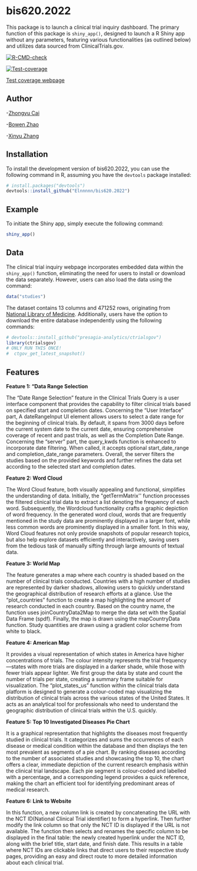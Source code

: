 # bis620.2022

This package is to launch a clinical trial inquiry dashboard. The primary function of this package is `shiny_app()`, designed to launch a R Shiny app without any parameters, featuring various functionalities (as outlined below) and utilizes data sourced from ClinicalTrials.gov.
<!-- badges: start -->
[![R-CMD-check](https://github.com/Elnnnnn/bis620.2022/actions/workflows/R-CMD-check.yml/badge.svg)](https://github.com/Elnnnnn/bis620.2022/actions/workflows/R-CMD-check.yml)
<!-- badges: end -->

<!-- badges: start -->
[![Test-coverage](https://github.com/Elnnnnn/bis620.2022/actions/workflows/test-coverage.yaml/badge.svg)](https://github.com/Elnnnnn/bis620.2022/actions/workflows/test-coverage.yaml)
<!-- badges: end -->

[Test coverage webpage](https://app.codecov.io/gh/Elnnnnn/bis620.2022/tree/main/R)

## Author
-[Zhongyu Cai](https://github.com/ZoeyCai2001)  

-[Bowen Zhao](https://github.com/bowenwen)  

-[Xinyu Zhang](https://github.com/Elnnnnn)

## Installation

To install the development version of bis620.2022, you can use the following command in R, assuming you have the `devtools` package installed:

```r
# install.packages("devtools")
devtools::install_github("Elnnnnn/bis620.2022")
```

## Example



To initiate the Shiny app, simply execute the following command:

```r
shiny_app()
```

## Data

The clinical trial inquiry webpage incorporates embedded data within the `shiny_app()` function, eliminating the need for users to install or download the data separately. However, users can also load the data using the command:

```r
data("studies")
```

The dataset contains 13 columns and 471252 rows, originating from [National Library of Medicine](https://clinicaltrials.gov/). Additionally, users have the option to download the entire database independently using the following commands:

```r
# devtools::install_github("presagia-analytics/ctrialsgov")
library(ctrialsgov) 
# ONLY RUN THIS ONCE!
#  ctgov_get_latest_snapshot()
```
## Features

**Feature 1: “Data Range Selection**

The “Date Range Selection” feature in the Clinical Trials Query is a user interface component that provides the capability to filter clinical trials based on specified start and completion dates. Concerning the “User Interface” part, A dateRangeInput UI element allows users to select a date range for the beginning of clinical trials. By default, it spans from 3000 days before the current system date to the current date, ensuring comprehensive coverage of recent and past trials, as well as the Completion Date Range. Concerning the “server” part, the query_kwds function is enhanced to incorporate date filtering. When called, it accepts optional start_date_range and completion_date_range parameters. Overall, the server filters the studies based on the provided keywords and further refines the data set according to the selected start and completion dates.


**Feature 2: Word Cloud**

The Word Cloud feature, both visually appealing and functional, simplifies the understanding of data. Initially, the "getTermMatrix'' function processes the filtered clinical trial data to extract a list denoting the frequency of each word. Subsequently, the Wordcloud functionality crafts a graphic depiction of word frequency. In the generated word cloud, words that are frequently mentioned in the study data are prominently displayed in a larger font, while less common words are prominently displayed in a smaller font. In this way, Word Cloud features not only provide snapshots of popular research topics, but also help explore datasets efficiently and interactively, saving users from the tedious task of manually sifting through large amounts of textual data.


**Feature 3: World Map**

The feature generates a map where each country is shaded based on the number of clinical trials conducted. Countries with a high number of studies are represented by darker shadows, allowing users to quickly understand the geographical distribution of research efforts at a glance. Use the “plot_countries” function to create a map highlighting the amount of research conducted in each country. Based on the country name, the function uses joinCountryData2Map to merge the data set with the Spatial Data Frame (spdf). Finally, the map is drawn using the mapCountryData function. Study quantities are drawn using a gradient color scheme from white to black.


**Feature 4: American Map**

It provides a visual representation of which states in America have higher concentrations of trials. The colour intensity represents the trial frequency—states with more trials are displayed in a darker shade, while those with fewer trials appear lighter. We first group the data by state and count the number of trials per state, creating a summary frame suitable for visualization. The “plot_states_us” function within the clinical trials data platform is designed to generate a colour-coded map visualizing the distribution of clinical trials across the various states of the United States. It acts as an analytical tool for professionals who need to understand the geographic distribution of clinical trials within the U.S. quickly.


**Feature 5: Top 10 Investigated Diseases Pie Chart**

 It is a graphical representation that highlights the diseases most frequently studied in clinical trials. It categorizes and sums the occurrences of each disease or medical condition within the database and then displays the ten most prevalent as segments of a pie chart. By ranking diseases according to the number of associated studies and showcasing the top 10, the chart offers a clear, immediate depiction of the current research emphasis within the clinical trial landscape. Each pie segment is colour-coded and labelled with a percentage, and a corresponding legend provides a quick reference, making the chart an efficient tool for identifying predominant areas of medical research.


**Feature 6: Link to Website**

In this function, a new column link is created by concatenating the URL with the NCT ID(National Clinical Trial identifier) to form a hyperlink. Then further modify the link column so that only the NCT ID is displayed if the URL is not available. The function then selects and renames the specific column to be displayed in the final table: the newly created hyperlink under the NCT ID, along with the brief title, start date, and finish date. This results in a table where NCT IDs are clickable links that direct users to their respective study pages, providing an easy and direct route to more detailed information about each clinical trial.






